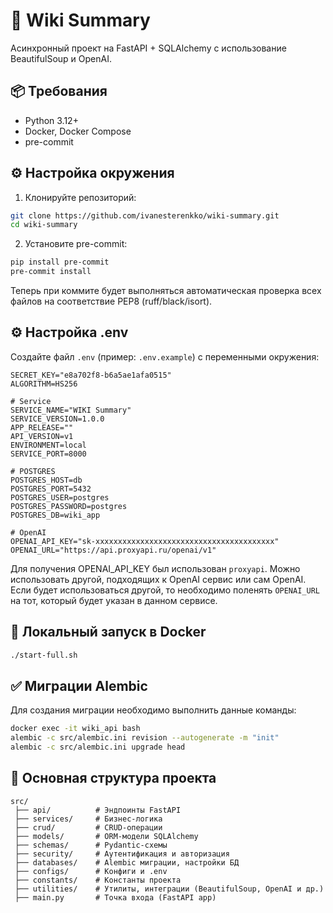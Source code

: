 # 🚀 Wiki Summary

Асинхронный проект на FastAPI + SQLAlchemy с использование BeautifulSoup и OpenAI.

## 📦 Требования

- Python 3.12+
- Docker, Docker Compose
- pre-commit

## ⚙️ Настройка окружения

1. Клонируйте репозиторий:

```bash
git clone https://github.com/ivanesterenkko/wiki-summary.git
cd wiki-summary
```

2. Установите pre-commit:

```bash
pip install pre-commit
pre-commit install
```

Теперь при коммите будет выполняться автоматическая проверка всех файлов на соответствие PEP8 (ruff/black/isort).

## ⚙️ Настройка .env

Создайте файл `.env` (пример: `.env.example`) с переменными окружения:

```dotenv
SECRET_KEY="e8a702f8-b6a5ae1afa0515"
ALGORITHM=HS256

# Service
SERVICE_NAME="WIKI Summary"
SERVICE_VERSION=1.0.0
APP_RELEASE=""
API_VERSION=v1
ENVIRONMENT=local
SERVICE_PORT=8000

# POSTGRES
POSTGRES_HOST=db
POSTGRES_PORT=5432
POSTGRES_USER=postgres
POSTGRES_PASSWORD=postgres
POSTGRES_DB=wiki_app

# OpenAI
OPENAI_API_KEY="sk-xxxxxxxxxxxxxxxxxxxxxxxxxxxxxxxxxxxxxxxx"
OPENAI_URL="https://api.proxyapi.ru/openai/v1"
```

Для получения OPENAI_API_KEY был использован `proxyapi`. Можно использовать другой, подходящих к OpenAI сервис или сам OpenAI. Если будет использоваться другой, то необходимо поленять `OPENAI_URL` на тот, который будет указан в данном сервисе.


## 🐳 Локальный запуск в Docker

```bash
./start-full.sh
```

## ✅ Миграции Alembic

Для создания миграции необходимо выполнить данные команды:
```bash
docker exec -it wiki_api bash
alembic -c src/alembic.ini revision --autogenerate -m "init"
alembic -c src/alembic.ini upgrade head
```

## 📁 Основная структура проекта

```
src/
 ├── api/          # Эндпоинты FastAPI
 ├── services/     # Бизнес-логика
 ├── crud/         # CRUD-операции
 ├── models/       # ORM-модели SQLAlchemy
 ├── schemas/      # Pydantic-схемы
 ├── security/     # Аутентификация и авторизация
 ├── databases/    # Alembic миграции, настройки БД
 ├── configs/      # Конфиги и .env
 ├── constants/    # Константы проекта
 ├── utilities/    # Утилиты, интеграции (BeautifulSoup, OpenAI и др.)
 ├── main.py       # Точка входа (FastAPI app)
```
